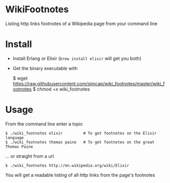 # WikiFootnotes

Listing http links footnotes of a Wikipedia page from your command line

# Install

* Install Erlang or Elixir (`brew install elixir` will get you both)
* Get the binary executable with



    $ wget https://raw.githubusercontent.com/simcap/wiki_footnotes/master/wiki_footnotes
    $ chmod +x wiki_footnotes

# Usage

From the command line enter a topic

    $ ./wiki_footnotes elixir         # To get footnotes on the Elixir language
    $ ./wiki_footnotes thomas paine   # To get footnotes on the great Thomas Paine

... or straight from a url

    $ ./wiki_footnotes http://en.wikipedia.org/wiki/Elixir

You will get a readable listing of all http links from the page's footnotes